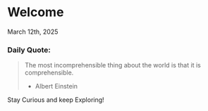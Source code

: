# Welcome

March 12th, 2025

### Daily Quote:
> The most incomprehensible thing about the world is that it is comprehensible.
> 	- Albert Einstein

Stay Curious and keep Exploring!
